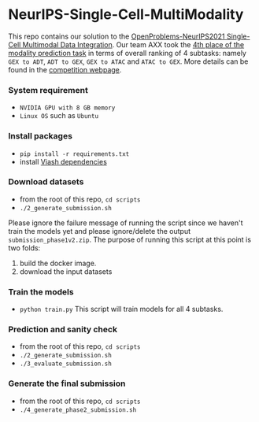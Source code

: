 # NeurIPS-Single-Cell-MultiModality
This repo contains our solution to the [OpenProblems-NeurIPS2021 Single-Cell Multimodal Data Integration](https://eval.ai/web/challenges/challenge-page/1111/overview). Our team AXX took the [4th place of the modality prediction task](https://eval.ai/web/challenges/challenge-page/1111/leaderboard/2860) in terms of overall ranking of 4 subtasks: namely `GEX to ADT`, `ADT to GEX`, `GEX to ATAC` and `ATAC to GEX`. More details can be found in the [competition webpage](https://openproblems.bio/neurips_docs/about_tasks/task1_modality_prediction/).


### System requirement
- `NVIDIA GPU with 8 GB memory`
- `Linux OS` such as `Ubuntu`

### Install packages
- `pip install -r requirements.txt`
- install [Viash dependencies](https://openproblems.bio/neurips_docs/submission/quickstart/#2-configure-your-local-environment)

### Download datasets
- from the root of this repo, `cd scripts`
- `./2_generate_submission.sh`

Please ignore the failure message of running the script since we haven't train the models yet and please ignore/delete the output `submission_phase1v2.zip`. The purpose of running this script at this point is two folds:
1. build the docker image.
2. download the input datasets

### Train the models
- `python train.py`
This script will train models for all 4 subtasks.

### Prediction and sanity check
- from the root of this repo, `cd scripts`
- `./2_generate_submission.sh`
- `./3_evaluate_submission.sh`

### Generate the final submission
- from the root of this repo, `cd scripts`
- `./4_generate_phase2_submission.sh`
